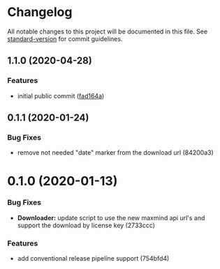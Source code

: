 # Changelog

All notable changes to this project will be documented in this file. See [standard-version](https://github.com/conventional-changelog/standard-version) for commit guidelines.

## 1.1.0 (2020-04-28)


### Features

* initial public commit ([fad164a](https://github.com/labor-digital/max-mind-helpers/commit/fad164aafe675051d5171f88079cff1a59152c70))

## 0.1.1 (2020-01-24)


### Bug Fixes

* remove not needed "date" marker from the download url (84200a3)



# 0.1.0 (2020-01-13)


### Bug Fixes

* **Downloader:** update script to use the new maxmind api url's and support the download by license key (2733ccc)


### Features

* add conventional release pipeline support (754bfd4)
